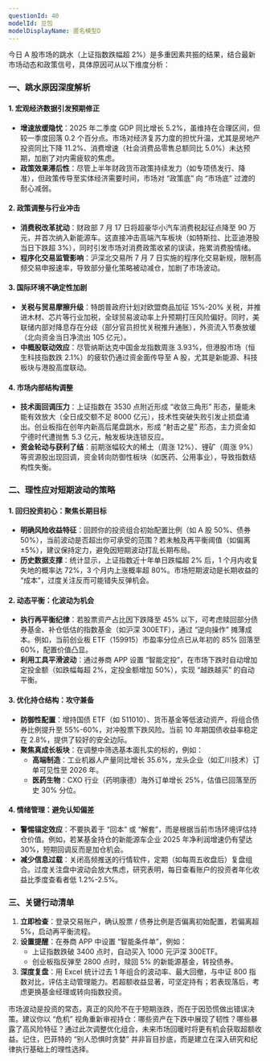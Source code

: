 ```yaml
---
questionId: 40
modelId: 豆包
modelDisplayName: 匿名模型D
---
```

今日 A 股市场的跳水（上证指数跌幅超 2%）是多重因素共振的结果，结合最新市场动态和政策信号，具体原因可从以下维度分析：

### 一、跳水原因深度解析

#### 1. 宏观经济数据引发预期修正

- **增速放缓隐忧**：2025 年二季度 GDP 同比增长 5.2%，虽维持在合理区间，但较一季度回落 0.2 个百分点。市场对经济复苏力度的担忧升温，尤其是房地产投资同比下降 11.2%、消费增速（社会消费品零售总额同比 5.0%）未达预期，加剧了对内需疲软的焦虑。
- **政策效果滞后性**：尽管上半年财政货币政策持续发力（如专项债发行、降准），但政策传导至实体经济需要时间，市场对 “政策底” 向 “市场底” 过渡的耐心减弱。

#### 2. 政策调整与行业冲击

- **消费税改革扰动**：财政部 7 月 17 日将超豪华小汽车消费税起征点降至 90 万元，并首次纳入新能源车。这直接冲击高端汽车板块（如特斯拉、比亚迪港股当日下跌超 3%），同时引发市场对消费政策收紧的误读，拖累消费股情绪。
- **程序化交易监管影响**：沪深北交易所 7 月 7 日实施的程序化交易新规，限制高频交易申报速率，导致部分量化策略被动减仓，加剧了市场波动。

#### 3. 国际环境不确定性加剧

- **关税与贸易摩擦升级**：特朗普政府计划对欧盟商品加征 15%-20% 关税，并推进木材、芯片等行业加税，全球贸易波动率上升预期打压风险偏好。同时，美联储内部对降息存在分歧（部分官员担忧关税推升通胀），外资流入节奏放缓（北向资金当日净流出 105 亿元）。
- **中概股联动效应**：尽管纳斯达克中国金龙指数周涨 3.93%，但港股市场（恒生科技指数跌 2.1%）的疲软仍通过资金面传导至 A 股，尤其是新能源、科技板块与港股高度联动。

#### 4. 市场内部结构调整

- **技术面回调压力**：上证指数在 3530 点附近形成 “收敛三角形” 形态，量能未能有效放大（全日成交额不足 8000 亿元），技术性突破失败引发止损盘涌出。创业板指在创年内新高后尾盘跳水，形成 “射击之星” 形态，主力资金如宁德时代遭抛售 5.3 亿元，触发板块连锁反应。
- **资金轮动与获利了结**：前期涨幅较大的稀土（周涨 12%）、锂矿（周涨 9%）等资源股出现回调，资金转向防御性板块（如医药、公用事业），导致指数结构性失衡。

### 二、理性应对短期波动的策略

#### 1. 回归投资初心：聚焦长期目标

- **明确风险收益特征**：回顾你的投资组合初始配置比例（如 A 股 50%、债券 50%），当前波动是否超出你可承受的范围？若未触及再平衡阈值（如偏离 ±5%），建议保持定力，避免因短期波动打乱长期布局。
- **历史数据支撑**：统计显示，上证指数近十年单日跌幅超 2% 后，1 个月内收复失地的概率达 72%，3 个月内上涨概率超 80%。市场短期波动是长期收益的 “成本”，过度关注反而可能错失反弹机会。

#### 2. 动态平衡：化波动为机会

- **执行再平衡纪律**：若股票资产占比因下跌降至 45% 以下，可考虑赎回部分债券基金、补仓低估的指数基金（如沪深 300ETF），通过 “逆向操作” 摊薄成本。例如，当前创业板 ETF（159915）市盈率分位点已从年初的 85% 回落至 60%，配置价值凸显。
- **利用工具平滑波动**：通过券商 APP 设置 “智能定投”，在市场下跌时自动增加定投金额（如跌幅每超 2%，定投金额增加 50%），实现 “越跌越买” 的自动平衡。

#### 3. 优化持仓结构：攻守兼备

- **防御性配置**：增持国债 ETF（如 511010）、货币基金等低波动资产，将组合债券比例提升至 55%-60%，对冲股票下跌风险。当前 10 年期国债收益率稳定在 2.8%，提供了较好的安全边际。
- **聚焦真成长板块**：在调整中筛选基本面扎实的标的，例如：
    - **高端制造**：工业机器人产量同比增长 35.6%，龙头企业（如汇川技术）订单可见性至 2026 年。
    - **医药生物**：CXO 行业（药明康德）海外订单增长 25%，估值已回落至历史 30% 分位。

#### 4. 情绪管理：避免认知偏差

- **警惕锚定效应**：不要执着于 “回本” 或 “解套”，而是根据当前市场环境评估持仓价值。例如，若某基金持仓的新能源车企业 2025 年净利润增速仍有望达 30%，短期回调反而是加仓机会。
- **减少信息过载**：关闭高频推送的行情软件，定期（如每周五收盘后）复盘组合。过度关注盘中波动会放大焦虑，研究表明，每日查看账户的投资者年化收益比季度查看者低 1.2%-2.5%。

### 三、关键行动清单

1. **立即检查**：登录交易账户，确认股票 / 债券比例是否偏离初始配置，若偏离超 5%，启动再平衡流程。
2. **设置提醒**：在券商 APP 中设置 “智能条件单”，例如：
    - 上证指数跌破 3400 点时，自动买入 1000 元沪深 300ETF。
    - 创业板指反弹至 2800 点时，赎回 5% 的新能源基金，转投债券。
3. **深度复盘**：用 Excel 统计过去 1 年组合的波动率、最大回撤，与中证 800 指数对比，评估主动管理能力。若超额收益显著，可坚定持有；若表现落后，考虑更换基金经理或转向指数投资。

  

市场波动是投资的常态，真正的风险不在于短期涨跌，而在于因恐慌做出错误决策。建议你以 “危机” 视角重新审视持仓：哪些资产在下跌中展现了韧性？哪些暴露了高风险特征？通过此次调整优化组合，未来市场回暖时将更有机会获取超额收益。记住，巴菲特的 “别人恐惧时贪婪” 并非盲目抄底，而是建立在深入研究和纪律执行基础上的理性选择。